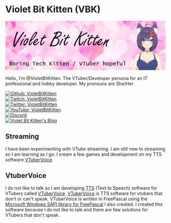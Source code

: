# Violet Bit Kitten (VBK)

![VioletBitKitten Page Banner](https://raw.githubusercontent.com/VioletBitKitten/VioletBitKitten/main/ProfileBannerGitHub.png)

Hello, I'm @VioletBitKitten. The VTuber/Developer persona for an IT professional and hobby developer. My pronouns are She/Her

[![Github: VioletBitKitten](https://img.shields.io/github/followers/VioletBitKitten?style=social)](https://github.com/VioletBitKitten) \
[![Twitch: VioletBitKitten](https://img.shields.io/twitch/status/VioletBitKitten?style=social)](https://www.twitch.tv/violetbitkitten/about) \
[![Twitter: VioletBitKitten](https://img.shields.io/twitter/follow/violetbitkitten?style=social)](https://twitter.com/violetbitkitten) \
[![YouTube: VioletBitKitten](https://img.shields.io/youtube/channel/subscribers/UCkZ22dqhDMphonH56mC7I3w?style=social)](https://www.youtube.com/@VioletBitKitten) \
[![Discord](https://img.shields.io/discord/1144984263347929098?label=Discord&style=social)](https://discord.gg/4ZQuQFEYht) \
[![Violet Bit Kitten's Blog](https://img.shields.io/badge/Blog-VioletBitKitten-FFFFFF?logo=jekyll&logoColor=%23CC0000&labelColor=FFFFFF&style=social)](https://violetbitkitten.github.io/)

## Streaming

I have been experimenting with VTube streaming. I am still new to streaming so I am learning as I go. I sream a few games and development on my TTS software [VTuberVoice](https://github.com/VioletBitKitten/VTuberVoice).

## VtuberVoice

I do not like to talk so I am developing [TTS](https://en.wikipedia.org/wiki/Speech_synthesis) (Text to Speech) software for VTubers called [VTuberVoice](https://github.com/VioletBitKitten/VTuberVoice).
[VTuberVoice](https://github.com/VioletBitKitten/VTuberVoice) is TTS software for vtubers that don't or can't speak.
VTuberVoice is written in FreePascal using the [Microsoft Windows SAPI library for FreePascal](https://github.com/VioletBitKitten/SAPI) I also created.
I created this software because I do not like to talk and there are few solutions for VTubers that don't speak.
